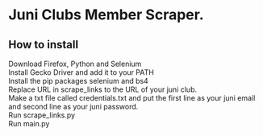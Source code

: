 # Juni Clubs Member Scraper.

## How to install
Download Firefox, Python and Selenium<br>
Install Gecko Driver and add it to your PATH<br>
Install the pip packages selenium and bs4<br>
Replace URL in scrape_links to the URL of your juni club.<br>
Make a txt file called credentials.txt and put the first line as your juni email and second line as your juni password.<br>
Run scrape_links.py<br>
Run main.py<br>
